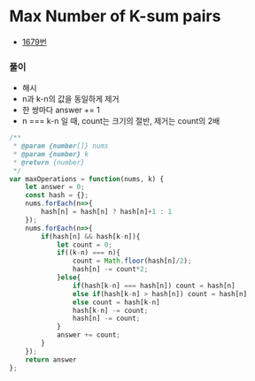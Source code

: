 # Max Number of K-sum pairs
 - [1679번](https://leetcode.com/problems/max-number-of-k-sum-pairs/)


### 풀이
  - 해시
  - n과 k-n의 값을 동일하게 제거
  - 한 쌍마다 answer += 1
  - n === k-n 일 때, count는 크기의 절반, 제거는 count의 2배


  ```javascript
  /**
   * @param {number[]} nums
   * @param {number} k
   * @return {number}
   */
  var maxOperations = function(nums, k) {
      let answer = 0;
      const hash = {};
      nums.forEach(n=>{
          hash[n] = hash[n] ? hash[n]+1 : 1
      });
      nums.forEach(n=>{
          if(hash[n] && hash[k-n]){
              let count = 0;
              if((k-n) === n){
                  count = Math.floor(hash[n]/2);
                  hash[n] -= count*2;
              }else{
                  if(hash[k-n] === hash[n]) count = hash[n] 
                  else if(hash[k-n] > hash[n]) count = hash[n] 
                  else count = hash[k-n]
                  hash[k-n] -= count;
                  hash[n] -= count;
              }
              answer += count;
          }
      });
      return answer
  };
  ```